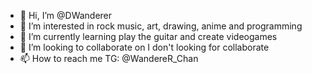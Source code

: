 - 👋 Hi, I’m @DWanderer
- 👀 I’m interested in rock music, art, drawing, anime and programming
- 🌱 I’m currently learning play the guitar and create videogames
- 💞️ I’m looking to collaborate on I don't looking for collaborate
- 📫 How to reach me TG: @WandereR_Chan

<!---
DazayKinni/DazayKinni is a ✨ special ✨ repository because its `README.md` (this file) appears on your GitHub profile.
You can click the Preview link to take a look at your changes.
--->
